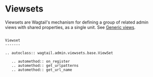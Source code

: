 # Viewsets

Viewsets are Wagtail's mechanism for defining a group of related admin views with shared properties, as a single unit. See [Generic views](../extending/generic_views).

```{eval-rst}

Viewset
-------

.. autoclass:: wagtail.admin.viewsets.base.ViewSet

   .. automethod:: on_register
   .. automethod:: get_urlpatterns
   .. automethod:: get_url_name
```
